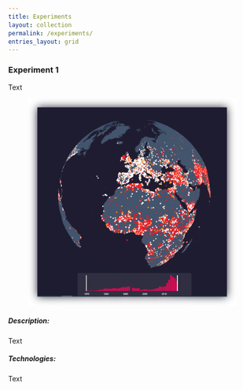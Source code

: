 ```yaml
---
title: Experiments
layout: collection
permalink: /experiments/
entries_layout: grid
---
```



### Experiment 1
Text

<figure>
	<img src="/assets/images/portfolio/aHistoryOfTerror.png">
	<!-- <figcaption>Figcaption for this image.</figcaption> -->
</figure>

##### Description: 
Text

##### Technologies:
Text